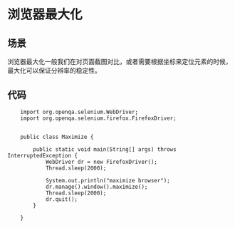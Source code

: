 浏览器最大化
============

场景
----
浏览器最大化一般我们在对页面截图对比，或者需要根据坐标来定位元素的时候，最大化可以保证分辨率的稳定性。

代码
----
```
	import org.openqa.selenium.WebDriver;
	import org.openqa.selenium.firefox.FirefoxDriver;


	public class Maximize {

		public static void main(String[] args) throws InterruptedException {
			WebDriver dr = new FirefoxDriver();
			Thread.sleep(2000);
			
			System.out.println("maximize browser");
			dr.manage().window().maximize();
			Thread.sleep(2000);
			dr.quit();	
		}

	}

```



